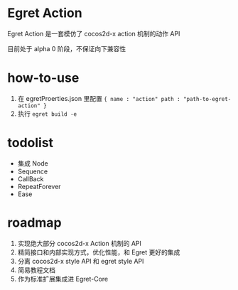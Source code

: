 Egret Action
=====================


Egret Action 是一套模仿了 cocos2d-x action 机制的动作 API

目前处于 alpha 0 阶段，不保证向下兼容性


how-to-use
========================

1. 在 egretProerties.json 里配置 ``` { name : "action" path : "path-to-egret-action" } ```
2. 执行 ``` egret build -e ```


todolist
================

* 集成 Node
* Sequence
* CallBack
* RepeatForever
* Ease


roadmap
===============


1. 实现绝大部分 cocos2d-x Action 机制的 API
2. 精简接口和内部实现方式，优化性能，和 Egret 更好的集成
3. 分离 cocos2d-x style API 和 egret style API
4. 简易教程文档
5. 作为标准扩展集成进 Egret-Core